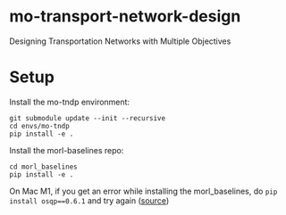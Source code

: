 # mo-transport-network-design
Designing Transportation Networks with Multiple Objectives


# Setup
Install the mo-tndp environment:
```
git submodule update --init --recursive
cd envs/mo-tndp
pip install -e .
```

Install the morl-baselines repo:
```
cd morl_baselines
pip install -e .
```

On Mac M1, if you get an error while installing the morl_baselines, do `pip install osqp==0.6.1` and try again ([source](https://stackoverflow.com/questions/65920955/failed-building-wheel-for-qdldl-when-installing-cvxpy))
